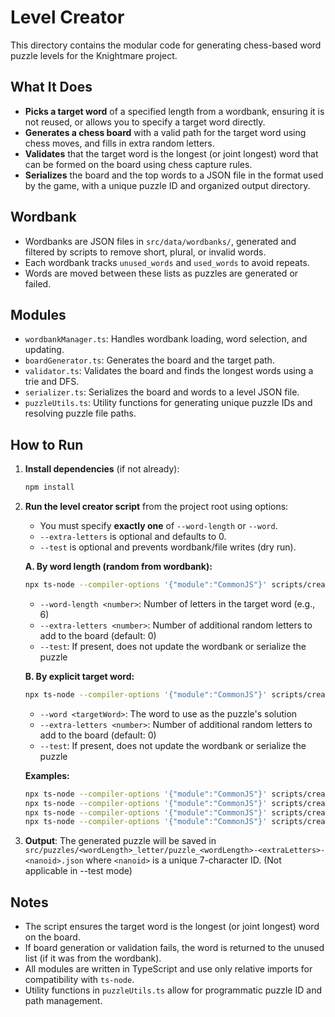# Level Creator

This directory contains the modular code for generating chess-based word puzzle levels for the Knightmare project.

## What It Does
- **Picks a target word** of a specified length from a wordbank, ensuring it is not reused, or allows you to specify a target word directly.
- **Generates a chess board** with a valid path for the target word using chess moves, and fills in extra random letters.
- **Validates** that the target word is the longest (or joint longest) word that can be formed on the board using chess capture rules.
- **Serializes** the board and the top words to a JSON file in the format used by the game, with a unique puzzle ID and organized output directory.

## Wordbank
- Wordbanks are JSON files in `src/data/wordbanks/`, generated and filtered by scripts to remove short, plural, or invalid words.
- Each wordbank tracks `unused_words` and `used_words` to avoid repeats.
- Words are moved between these lists as puzzles are generated or failed.

## Modules
- `wordbankManager.ts`: Handles wordbank loading, word selection, and updating.
- `boardGenerator.ts`: Generates the board and the target path.
- `validator.ts`: Validates the board and finds the longest words using a trie and DFS.
- `serializer.ts`: Serializes the board and words to a level JSON file.
- `puzzleUtils.ts`: Utility functions for generating unique puzzle IDs and resolving puzzle file paths.

## How to Run

1. **Install dependencies** (if not already):
   ```sh
   npm install
   ```

2. **Run the level creator script** from the project root using options:

   - You must specify **exactly one** of `--word-length` or `--word`.
   - `--extra-letters` is optional and defaults to 0.
   - `--test` is optional and prevents wordbank/file writes (dry run).

   **A. By word length (random from wordbank):**
   ```sh
   npx ts-node --compiler-options '{"module":"CommonJS"}' scripts/create_level.ts --word-length <number> [--extra-letters <number>] [--test]
   ```
   - `--word-length <number>`: Number of letters in the target word (e.g., 6)
   - `--extra-letters <number>`: Number of additional random letters to add to the board (default: 0)
   - `--test`: If present, does not update the wordbank or serialize the puzzle

   **B. By explicit target word:**
   ```sh
   npx ts-node --compiler-options '{"module":"CommonJS"}' scripts/create_level.ts --word <targetWord> [--extra-letters <number>] [--test]
   ```
   - `--word <targetWord>`: The word to use as the puzzle's solution
   - `--extra-letters <number>`: Number of additional random letters to add to the board (default: 0)
   - `--test`: If present, does not update the wordbank or serialize the puzzle

   **Examples:**
   ```sh
   npx ts-node --compiler-options '{"module":"CommonJS"}' scripts/create_level.ts --word-length 6
   npx ts-node --compiler-options '{"module":"CommonJS"}' scripts/create_level.ts --word-length 5 --extra-letters 2
   npx ts-node --compiler-options '{"module":"CommonJS"}' scripts/create_level.ts --word CHESS
   npx ts-node --compiler-options '{"module":"CommonJS"}' scripts/create_level.ts --word CHESS --extra-letters 2 --test
   ```

3. **Output**: The generated puzzle will be saved in `src/puzzles/<wordLength>_letter/puzzle_<wordLength>-<extraLetters>-<nanoid>.json` where `<nanoid>` is a unique 7-character ID. (Not applicable in --test mode)

## Notes
- The script ensures the target word is the longest (or joint longest) word on the board.
- If board generation or validation fails, the word is returned to the unused list (if it was from the wordbank).
- All modules are written in TypeScript and use only relative imports for compatibility with `ts-node`.
- Utility functions in `puzzleUtils.ts` allow for programmatic puzzle ID and path management.